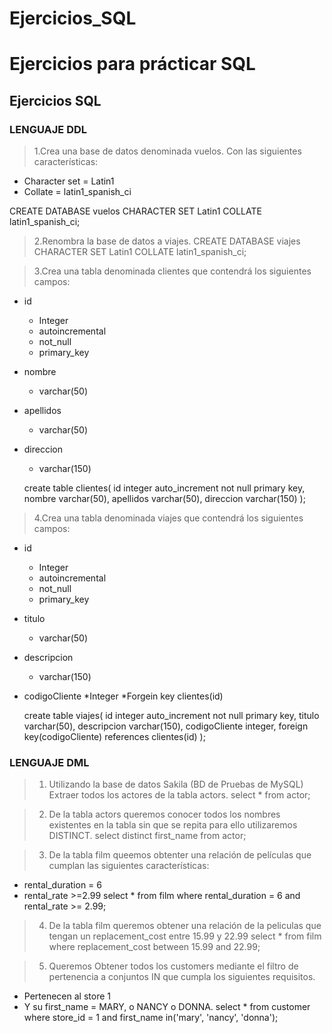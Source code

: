 # Ejercicios_SQL
# Ejercicios para prácticar SQL
## Ejercicios SQL
### LENGUAJE DDL
>1.Crea una base de datos denominada vuelos. Con las siguientes características:
* Character set = Latin1
* Collate = latin1_spanish_ci

CREATE DATABASE vuelos CHARACTER SET Latin1 COLLATE latin1_spanish_ci;

>2.Renombra la base de datos a viajes.
CREATE DATABASE viajes CHARACTER SET Latin1 COLLATE latin1_spanish_ci;

>3.Crea una tabla denominada clientes que contendrá los siguientes campos:
* id 
  * Integer
  * autoincremental 
  * not_null 
  * primary_key
* nombre
  * varchar(50)
* apellidos
  * varchar(50)
* direccion
  * varchar(150)
  
  create table clientes(
	id integer auto_increment not null primary key,
    nombre varchar(50),
    apellidos varchar(50),
    direccion varchar(150)
);

>4.Crea una tabla denominada viajes que contendrá los siguientes campos:
* id
  * Integer
  * autoincremental
  * not_null
  * primary_key
* titulo
  * varchar(50)
* descripcion
  * varchar(150)
* codigoCliente 
  *Integer 
  *Forgein key clientes(id)
  
  create table viajes(
	id integer auto_increment not null primary key,
    titulo varchar(50),
    descripcion varchar(150),
    codigoCliente integer,
    foreign key(codigoCliente) references clientes(id)
);

### LENGUAJE DML
>1. Utilizando la base de datos Sakila (BD de Pruebas de MySQL)
Extraer todos los actores de la tabla actors.
select * from actor;

>2. De la tabla actors queremos conocer todos los nombres existentes en la tabla sin que se repita para ello utilizaremos DISTINCT.
select distinct first_name from actor;

>3. De la tabla film queemos obtenter una relación de películas que cumplan las siguientes características:
* rental_duration = 6
* rental_rate >=2.99
select * from film where rental_duration = 6 and rental_rate >= 2.99;

>4. De la tabla film queremos obtener una relación de la peliculas que tengan un replacement_cost entre 15.99 y 22.99
select * from film where replacement_cost between 15.99 and 22.99;


>5.  Queremos Obtener todos los customers mediante el filtro de pertenencia a conjuntos IN que cumpla los siguientes requisitos.
* Pertenecen al store 1
* Y su first_name = MARY, o NANCY  o DONNA.
select * from customer where store_id = 1 and first_name in('mary', 'nancy', 'donna');

